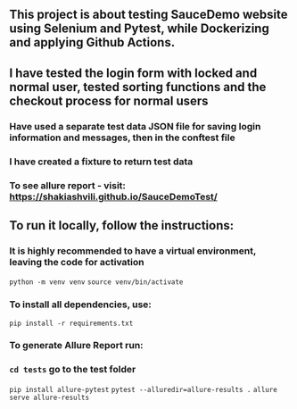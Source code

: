## This project is about testing SauceDemo website using Selenium and Pytest, while Dockerizing and applying Github Actions.
## I have tested the login form with locked and normal user, tested sorting functions and the checkout process for normal users
### Have used a separate test data JSON file for saving login information and messages, then in the conftest file
### I have created a fixture to return test data

### To see allure report - visit: https://shakiashvili.github.io/SauceDemoTest/

## To run it locally, follow the instructions:
### It is highly recommended to have a virtual environment, leaving the code for activation
`python -m venv venv`
`source venv/bin/activate`
### To install all dependencies, use:
`pip install -r requirements.txt`

### To generate Allure Report run:
### `cd tests` go to the test folder 
`pip install allure-pytest`
`pytest --alluredir=allure-results .`
`allure serve allure-results`



